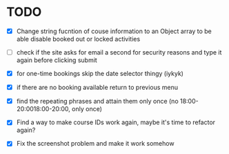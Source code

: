 # TODO 
- [X] Change string fucntion of couse information to an Object array to be able disable booked out or locked activities 
- [ ] check if the site asks for email a second for security reasons and type it again before clicking submit
- [X] for one-time bookings skip the date selector thingy (iykyk)
- [X] if there are no booking available return to previous menu
- [X] find the repeating phrases and attain them only once (no 18:00-20:0018:00-20:00, only once)
- [X] Find a way to make course IDs work again, maybe it's time to refactor again?
- [X] Fix the screenshot problem and make it work somehow


